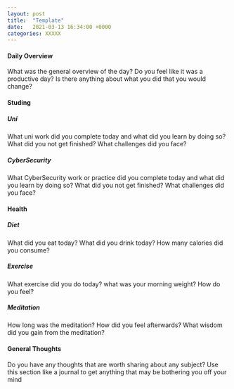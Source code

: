 ```yaml
---
layout: post
title:  "Template"
date:   2021-03-13 16:34:00 +0000
categories: XXXXX
---
```



#### Daily Overview

What was the general overview of the day? Do you feel like it was a productive day? Is there anything about what you did that you would change?



#### Studing 

##### Uni
What uni work did you complete today and what did you learn by doing so? What did you not get finished? What challenges did you face?

##### CyberSecurity
What CyberSecurity work or practice did you complete today and what did you learn by doing so? What did you not get finished? What challenges did you face?



#### Health

##### Diet
What did you eat today? What did you drink today? How many calories did you consume?

##### Exercise
What exercise did you do today? what was your morning weight? How do you feel?

##### Meditation
How long was the meditation? How did you feel afterwards? What wisdom did you gain from the meditation?


#### General Thoughts
Do you have any thoughts that are worth sharing about any subject? Use this section like a journal to get anything that may be bothering you off your mind



